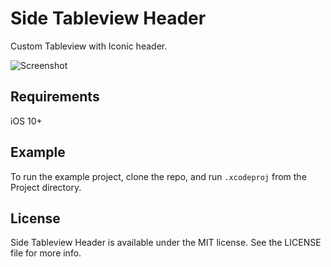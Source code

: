 # Side Tableview Header


Custom Tableview with Iconic header.

![Screenshot](https://github.com/amr-abdelfattah/IconicSideHeaderTableViewExample/tree/master/ScreenShots/demo.gif)


## Requirements
iOS 10+

## Example

To run the example project, clone the repo, and run `.xcodeproj` from the Project directory.

## License

Side Tableview Header is available under the MIT license. See the LICENSE file for more info.
